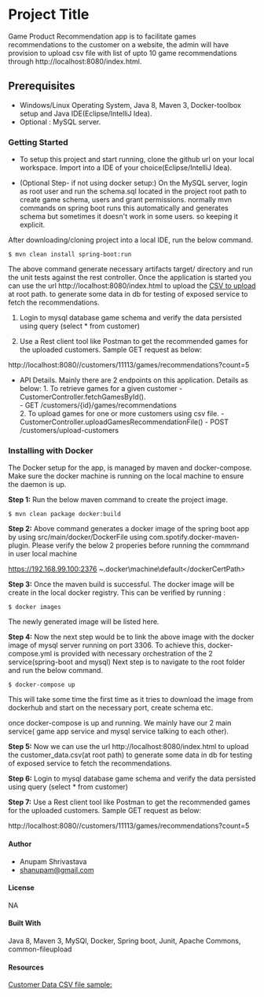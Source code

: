 # Project Title 
  Game Product Recommendation app is to facilitate games recommendations to the customer on a website, the admin will have provision to upload csv file with list of upto 10 
  game recommendations through http://localhost:8080/index.html. 
  
## Prerequisites
   - Windows/Linux Operating System, Java 8, Maven 3, Docker-toolbox setup and Java IDE(Eclipse/IntelliJ Idea).
   - Optional : MySQL server.
   

### Getting Started
   
   - To setup this project and start running, clone the github url on your local workspace. Import into a IDE of your choice(Eclipse/IntelliJ Idea). 
   
   - (Optional Step- if not using docker setup:)  On the MySQL server, login as root user and run the schema.sql located in the project root path to create game schema, users and grant permissions.
      normally mvn commands on spring boot runs this automatically and generates schema but sometimes it doesn't work in some users. so keeping it explicit.
   
   After downloading/cloning project into a local IDE, run the below command.
   
   `$ mvn clean install spring-boot:run`
   
   The above command generate necessary artifacts target/ directory and run the unit tests against the rest controller. 
   Once the application is started you can use the url http://localhost:8080/index.html to upload the [CSV to upload](./customer_data.csv) at root path.
   to generate some data in db for testing of exposed service to fetch the recommendations.
   
   1. Login to mysql database game schema and verify the data persisted using query (select * from customer)
   
   2. Use a Rest client tool like Postman to get the recommended games for the uploaded customers. Sample GET request as below:
   
   http://localhost:8080//customers/11113/games/recommendations?count=5
   
   - API Details. 
   Mainly there are 2 endpoints on this application. Details as below: 
    1. To retrieve games for a given customer -  CustomerController.fetchGamesById().  
         - GET /customers/{id}/games/recommendations    
    2. To upload games for one or more customers using csv file. - CustomerController.uploadGamesRecommendationFile()
         - POST /customers/upload-customers
      
### Installing with Docker
   
   The Docker setup for the app, is managed by maven and docker-compose. Make sure the docker machine is running on the local machine to ensure the daemon is up.
   
   **Step 1:**  Run the below maven command to create the project image. 
    
   `$ mvn clean package docker:build`
   
   **Step 2:** Above command generates a docker image of the spring boot app by using src/main/docker/DockerFile using com.spotify.docker-maven-plugin. 
   Please verify the below 2 properies before running the commmand in user local machine
   
   <dockerHost>https://192.168.99.100:2376</dockerHost> <!--Docker host of user, you can verify by using docker machine env and modify if required-->
   <dockerCertPath>~\.docker\machine\default\</dockerCertPath> <!--Certificate path as the above url is https-->
    
   **Step 3:** Once the maven build is successful. The docker image will be create in the local docker registry. This can be verified by running :
   
   `$ docker images`
   
   The newly generated image will be listed here.
   
   **Step 4:** Now the next step would be to link the above image with the docker image of mysql server running on port 3306. 
   To achieve this, docker-compose.yml is provided with necessary orchestration of the 2 service(spring-boot and mysql)
   Next step is to navigate to the root folder and run the below command. 
   
   `$ docker-compose up`
   
   This will take some time the first time as it tries to download the image from dockerhub and start on the necessary port, create schema etc.
   
   once docker-compose is up and running. We mainly have our 2 main service( game app service and mysql service talking to each other).
   
   **Step 5:** Now we can use the url http://localhost:8080/index.html to upload the customer_data.csv(at root path)
   to generate some data in db for testing of exposed service to fetch the recommendations.
                 
   **Step 6:** Login to mysql database game schema and verify the data persisted using query (select * from customer)
                 
   **Step 7:** Use a Rest client tool like Postman to get the recommended games for the uploaded customers. Sample GET request as below:
                 
   http://localhost:8080//customers/11113/games/recommendations?count=5
   
#### Author

   - Anupam Shrivastava 
   - shanupam@gmail.com

#### License
   NA

####  Built With
   Java 8, Maven 3, MySQl, Docker, Spring boot, Junit, Apache Commons, common-fileupload

#### Resources 
   [Customer Data CSV file sample:](./customer_data.csv)